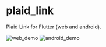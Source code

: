 # plaid_link

Plaid Link for Flutter (web and android).

![web_demo](https://github.com/firelab-app/plaid_link/blob/master/doc/web_demo.gif?raw=true)
![android_demo](https://github.com/firelab-app/plaid_link/blob/master/doc/android_demo.gif?raw=true)
